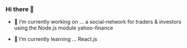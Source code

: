 ### Hi there 👋


- 🔭 I’m currently working on ... a social-network for traders & investors using the Node.js module yahoo-finance

- 🌱 I’m currently learning ... React.js

